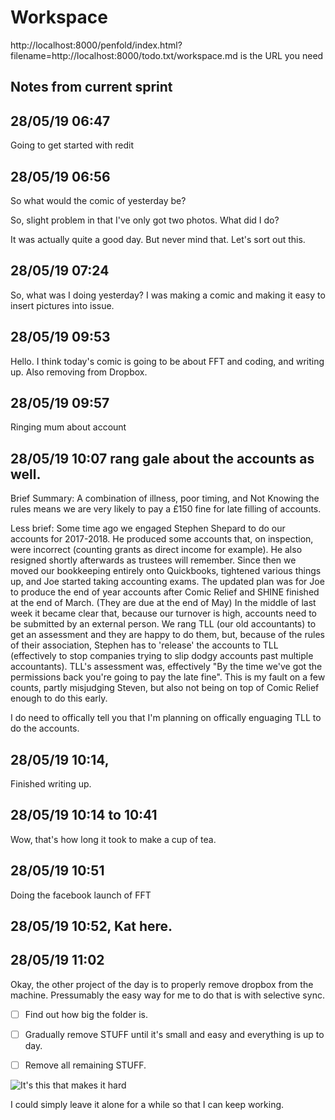 # Workspace 
http://localhost:8000/penfold/index.html?filename=http://localhost:8000/todo.txt/workspace.md is the URL you need 
##  Notes from current sprint 


## 28/05/19 06:47 
Going to get started with redit 

## 28/05/19 06:56 

So what would the comic of yesterday be? 


So, slight problem in that I've only got two photos.  What did I do? 


It was actually quite a good day. But never mind that. Let's sort out this. 


## 28/05/19 07:24 
So, what was I doing yesterday? I was making a comic and making it easy to insert pictures into issue.  



## 28/05/19 09:53 
Hello. I think today's comic is going to be about FFT and coding, and writing up. Also removing from Dropbox. 



## 28/05/19 09:57 
Ringing mum about account 

## 28/05/19 10:07 rang gale about the accounts as well. 



Brief Summary: A combination of illness, poor timing, and Not Knowing the rules means we are very likely to pay a £150 fine for late filling of accounts.  

Less brief: Some time ago we engaged Stephen Shepard to do our accounts for 2017-2018. He produced some accounts that, on inspection, were incorrect (counting grants as direct income for example). He also resigned shortly afterwards as trustees will remember.  Since then we moved our bookkeeping entirely onto Quickbooks, tightened various things up, and Joe started taking accounting exams. The updated plan was for Joe to produce the end of year accounts after Comic Relief and SHINE finished at the end of March. (They are due at the end of May) In the middle of last week it became clear that, because our turnover is high, accounts need to be submitted by an external person. We rang TLL (our old accountants) to get an assessment and they are happy to do them, but, because of the rules of their association, Stephen has to 'release' the accounts to TLL (effectively to stop companies trying to slip dodgy accounts past multiple accountants).  TLL's assessment was, effectively "By the time we've got the permissions back you're going to pay the late fine".  This is my fault on a few counts, partly misjudging Steven, but also not being on top of Comic Relief enough to do this early. 

I do need to offically tell you that I'm planning on offically enguaging TLL to do the accounts. 



## 28/05/19 10:14,

Finished writing up.  



## 28/05/19 10:14 to 10:41 
Wow, that's how long it took to make a cup of tea. 



## 28/05/19 10:51 
Doing the facebook launch of FFT


## 28/05/19 10:52, Kat here.  


## 28/05/19 11:02 
Okay, the other project of the day is to properly remove dropbox from the machine. Pressumably the easy way for me to do that is with selective sync.  


- [ ]  Find out how big the folder is. 
- [ ] Gradually remove STUFF until it's small and easy and everything is up to day.  
- [ ] Remove all remaining STUFF. 



![It's this that makes it hard](img/2019-05-28-11:04.png)


I could simply leave it alone for a while so that I can keep working. 





